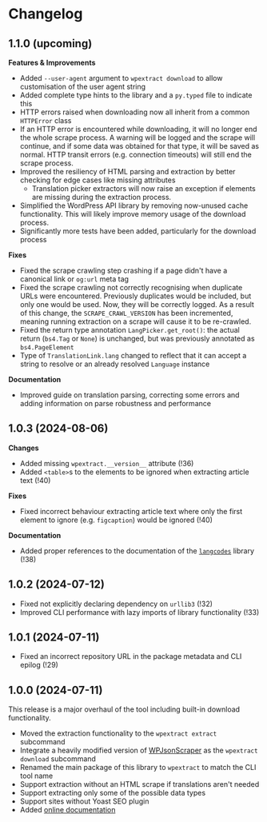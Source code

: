 # Changelog

## 1.1.0 (upcoming)

**Features & Improvements**

- Added `--user-agent` argument to `wpextract download` to allow customisation of the user agent string
- Added complete type hints to the library and a `py.typed` file to indicate this
- HTTP errors raised when downloading now all inherit from a common `HTTPError` class
- If an HTTP error is encountered while downloading, it will no longer end the whole scrape process. A warning will be logged and the scrape will continue, and if some data was obtained for that type, it will be saved as normal. HTTP transit errors (e.g. connection timeouts) will still end the scrape process.
- Improved the resiliency of HTML parsing and extraction by better checking for edge cases like missing attributes
  - Translation picker extractors will now raise an exception if elements are missing during the extraction process.
- Simplified the WordPress API library by removing now-unused cache functionality. This will likely improve memory usage of the download process.
- Significantly more tests have been added, particularly for the download process


**Fixes**

- Fixed the scrape crawling step crashing if a page didn't have a canonical link or `og:url` meta tag
- Fixed the scrape crawling not correctly recognising when duplicate URLs were encountered. Previously duplicates would be included, but only one would be used. Now, they will be correctly logged. As a result of this change, the `SCRAPE_CRAWL_VERSION` has been incremented, meaning running extraction on a scrape will cause it to be re-crawled.
- Fixed the return type annotation `LangPicker.get_root()`: the actual return (`bs4.Tag` or `None`) is unchanged, but was previously annotated as `bs4.PageElement`
- Type of `TranslationLink.lang` changed to reflect that it can accept a string to resolve or an already resolved `Language` instance

**Documentation**
- Improved guide on translation parsing, correcting some errors and adding information on parse robustness and performance

## 1.0.3 (2024-08-06)

**Changes**

- Added missing `wpextract.__version__` attribute (!36)
- Added `<table>`s to the elements to be ignored when extracting article text (!40)

**Fixes**

- Fixed incorrect behaviour extracting article text where only the first element to ignore (e.g. `figcaption`) would be ignored (!40)

**Documentation**

- Added proper references to the documentation of the [`langcodes`](https://github.com/georgkrause/langcodes) library (!38)

## 1.0.2 (2024-07-12)

- Fixed not explicitly declaring dependency on `urllib3` (!32)
- Improved CLI performance with lazy imports of library functionality (!33)

## 1.0.1 (2024-07-11)

- Fixed an incorrect repository URL in the package metadata and CLI epilog (!29)

## 1.0.0 (2024-07-11)

This release is a major overhaul of the tool including built-in download functionality.

- Moved the extraction functionality to the `wpextract extract` subcommand
- Integrate a heavily modified version of [WPJsonScraper](`https://github.com/MickaelWalter/wp-json-scraper`) as the `wpextract download` subcommand
- Renamed the main package of this library to `wpextract` to match the CLI tool name
- Support extraction without an HTML scrape if translations aren't needed
- Support extracting only some of the possible data types
- Support sites without Yoast SEO plugin
- Added [online documentation](https://wpextract.readthedocs.io/)
